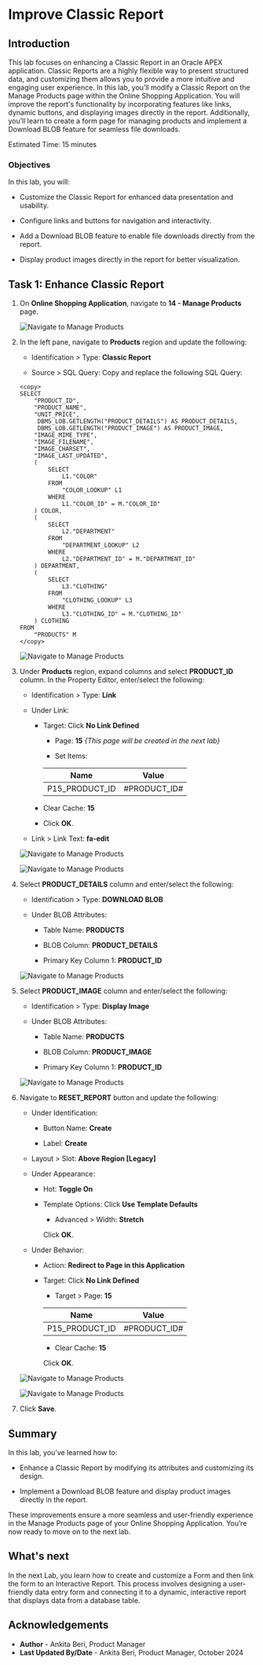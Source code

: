 # Improve Classic Report

## Introduction

This lab focuses on enhancing a Classic Report in an Oracle APEX application. Classic Reports are a highly flexible way to present structured data, and customizing them allows you to provide a more intuitive and engaging user experience. In this lab, you’ll modify a Classic Report on the Manage Products page within the Online Shopping Application. You will improve the report's functionality by incorporating features like links, dynamic buttons, and displaying images directly in the report. Additionally, you’ll learn to create a form page for managing products and implement a Download BLOB feature for seamless file downloads.

Estimated Time: 15 minutes

### Objectives

In this lab, you will:

- Customize the Classic Report for enhanced data presentation and usability.

- Configure links and buttons for navigation and interactivity.

- Add a Download BLOB feature to enable file downloads directly from the report.

- Display product images directly in the report for better visualization.

## Task 1: Enhance Classic Report

1. On **Online Shopping Application**, navigate to **14 - Manage Products** page.

      ![Navigate to Manage Products](./images/14-manage-products.png " ")

2. In the left pane, navigate to **Products** region and update the following:

    - Identification > Type: **Classic Report**

    - Source > SQL Query: Copy and replace the following SQL Query:

    ```
    <copy>
    SELECT
        "PRODUCT_ID",
        "PRODUCT_NAME",
        "UNIT_PRICE",
         DBMS_LOB.GETLENGTH("PRODUCT_DETAILS") AS PRODUCT_DETAILS,
         DBMS_LOB.GETLENGTH("PRODUCT_IMAGE") AS PRODUCT_IMAGE,
        "IMAGE_MIME_TYPE",
        "IMAGE_FILENAME",
        "IMAGE_CHARSET",
        "IMAGE_LAST_UPDATED",
        (
            SELECT
                L1."COLOR"
            FROM
                "COLOR_LOOKUP" L1
            WHERE
                L1."COLOR_ID" = M."COLOR_ID"
        ) COLOR,
        (
            SELECT
                L2."DEPARTMENT"
            FROM
                "DEPARTMENT_LOOKUP" L2
            WHERE
                L2."DEPARTMENT_ID" = M."DEPARTMENT_ID"
        ) DEPARTMENT,
        (
            SELECT
                L3."CLOTHING"
            FROM
                "CLOTHING_LOOKUP" L3
            WHERE
                L3."CLOTHING_ID" = M."CLOTHING_ID"
        ) CLOTHING
    FROM
        "PRODUCTS" M
    </copy>
    ```

    ![Navigate to Manage Products](./images/update-query.png " ")

3. Under **Products** region, expand columns and select **PRODUCT\_ID** column. In the Property Editor, enter/select the following:

    - Identification > Type: **Link**

    - Under Link:
    
        - Target: Click **No Link Defined**

            - Page: **15** *{This page will be created in the next lab}*

            - Set Items:
        
            | Name | Value |
            | ---- | ---- |
            | P15\_PRODUCT\_ID | #PRODUCT\_ID# |

        - Clear Cache: **15**

        - Click **OK**.

    - Link > Link Text: **fa-edit**

    ![Navigate to Manage Products](./images/product-id-link.png " ")

    ![Navigate to Manage Products](./images/product-id-icon.png " ")

4.  Select **PRODUCT\_DETAILS** column and enter/select the following:

    - Identification > Type: **DOWNLOAD BLOB**

    - Under BLOB Attributes:

        - Table Name: **PRODUCTS**

        - BLOB Column: **PRODUCT_DETAILS**

        - Primary Key Column 1: **PRODUCT_ID**

     ![Navigate to Manage Products](./images/product-details.png " ")

5. Select **PRODUCT_IMAGE** column and enter/select the following:

    - Identification > Type: **Display Image**

    - Under BLOB Attributes:

        - Table Name: **PRODUCTS**

        - BLOB Column: **PRODUCT_IMAGE**

        - Primary Key Column 1: **PRODUCT_ID**

    ![Navigate to Manage Products](./images/product-image.png " ")

6. Navigate to **RESET_REPORT** button and update the following:

    - Under Identification:

        - Button Name: **Create**

        - Label: **Create**

    - Layout > Slot: **Above Region [Legacy]**

    - Under Appearance:

        - Hot: **Toggle On**

        - Template Options: Click **Use Template Defaults**

            - Advanced > Width: **Stretch**

            Click **OK**.

    - Under Behavior:

        - Action: **Redirect to Page in this Application**

        - Target: Click **No Link Defined**

            - Target > Page: **15**

            | Name | Value |
            | ---- | ---- |
            | P15\_PRODUCT\_ID | #PRODUCT\_ID# |

            - Clear Cache: **15**

            Click **OK**.

    ![Navigate to Manage Products](./images/create-btn.png " ")

    ![Navigate to Manage Products](./images/create-redirect.png " ")

7. Click **Save**.

## Summary

In this lab, you’ve learned how to:

- Enhance a Classic Report by modifying its attributes and customizing its design.

- Implement a Download BLOB feature and display product images directly in the report.

These improvements ensure a more seamless and user-friendly experience in the Manage Products page of your Online Shopping Application. You’re now ready to move on to the next lab.

## What's next

In the next Lab, you learn how to create and customize a Form and then link the form to an Interactive Report. This process involves designing a user-friendly data entry form and connecting it to a dynamic, interactive report that displays data from a database table.

## Acknowledgements

- **Author** - Ankita Beri, Product Manager
- **Last Updated By/Date** - Ankita Beri, Product Manager, October 2024
